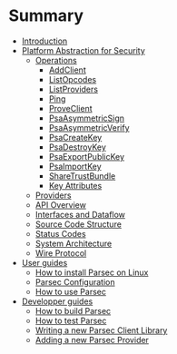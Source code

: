 <!--
  -- Copyright (c) 2019, Arm Limited, All Rights Reserved
  -- SPDX-License-Identifier: Apache-2.0
  --
  -- Licensed under the Apache License, Version 2.0 (the "License"); you may
  -- not use this file except in compliance with the License.
  -- You may obtain a copy of the License at
  --
  -- http://www.apache.org/licenses/LICENSE-2.0
  --
  -- Unless required by applicable law or agreed to in writing, software
  -- distributed under the License is distributed on an "AS IS" BASIS, WITHOUT
  -- WARRANTIES OR CONDITIONS OF ANY KIND, either express or implied.
  -- See the License for the specific language governing permissions and
  -- limitations under the License.
--->

# Summary

- [Introduction](README.md)
- [Platform Abstraction for Security](parsec/README.md)
    - [Operations](parsec/operations/README.md)
        - [AddClient](parsec/operations/add_client.md)
        - [ListOpcodes](parsec/operations/list_opcodes.md)
        - [ListProviders](parsec/operations/list_providers.md)
        - [Ping](parsec/operations/ping.md)
        - [ProveClient](parsec/operations/prove_client.md)
        - [PsaAsymmetricSign](parsec/operations/psa_asymmetric_sign.md)
        - [PsaAsymmetricVerify](parsec/operations/psa_asymmetric_verify.md)
        - [PsaCreateKey](parsec/operations/psa_create_key.md)
        - [PsaDestroyKey](parsec/operations/psa_destroy_key.md)
        - [PsaExportPublicKey](parsec/operations/psa_export_public_key.md)
        - [PsaImportKey](parsec/operations/psa_import_key.md)
        - [ShareTrustBundle](parsec/operations/share_trust_bundle.md)
        - [Key Attributes](parsec/operations/key_attributes.md)
    - [Providers](parsec/providers.md)
    - [API Overview](parsec/api_overview.md)
    - [Interfaces and Dataflow](parsec/interfaces_and_dataflow.md)
    - [Source Code Structure](parsec/source_code_structure.md)
    - [Status Codes](parsec/status_codes.md)
    - [System Architecture](parsec/system_architecture.md)
    - [Wire Protocol](parsec/wire_protocol.md)
- [User guides](user_guides/README.md)
    - [How to install Parsec on Linux](user_guides/install_parsec_linux.md)
    - [Parsec Configuration](user_guides/configuration.md)
    - [How to use Parsec](user_guides/use_parsec.md)
- [Developper guides](dev_guides/README.md)
    - [How to build Parsec](dev_guides/build.md)
    - [How to test Parsec](dev_guides/test.md)
    - [Writing a new Parsec Client Library](dev_guides/writing_library.md)
    - [Adding a new Parsec Provider](dev_guides/adding_provider.md)
